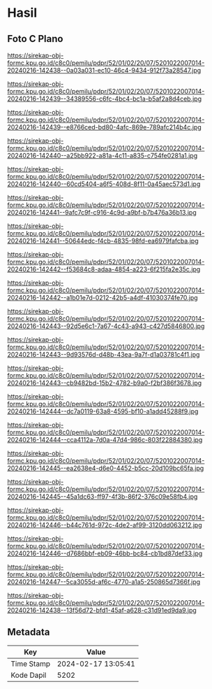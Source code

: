 # Hasil

## Foto C Plano

https://sirekap-obj-formc.kpu.go.id/c8c0/pemilu/pdpr/52/01/02/20/07/5201022007014-20240216-142438--0a03a031-ec10-46c4-9434-912f73a28547.jpg

https://sirekap-obj-formc.kpu.go.id/c8c0/pemilu/pdpr/52/01/02/20/07/5201022007014-20240216-142439--34389556-c6fc-4bc4-bc1a-b5af2a8d4ceb.jpg

https://sirekap-obj-formc.kpu.go.id/c8c0/pemilu/pdpr/52/01/02/20/07/5201022007014-20240216-142439--e8766ced-bd80-4afc-869e-789afc214b4c.jpg

https://sirekap-obj-formc.kpu.go.id/c8c0/pemilu/pdpr/52/01/02/20/07/5201022007014-20240216-142440--a25bb922-a81a-4c11-a835-c754fe0281a1.jpg

https://sirekap-obj-formc.kpu.go.id/c8c0/pemilu/pdpr/52/01/02/20/07/5201022007014-20240216-142440--60cd5404-a6f5-408d-8f11-0a45aec573d1.jpg

https://sirekap-obj-formc.kpu.go.id/c8c0/pemilu/pdpr/52/01/02/20/07/5201022007014-20240216-142441--9afc7c9f-c916-4c9d-a9bf-b7b476a36b13.jpg

https://sirekap-obj-formc.kpu.go.id/c8c0/pemilu/pdpr/52/01/02/20/07/5201022007014-20240216-142441--50644edc-f4cb-4835-98fd-ea6979fafcba.jpg

https://sirekap-obj-formc.kpu.go.id/c8c0/pemilu/pdpr/52/01/02/20/07/5201022007014-20240216-142442--f53684c8-adaa-4854-a223-6f215fa2e35c.jpg

https://sirekap-obj-formc.kpu.go.id/c8c0/pemilu/pdpr/52/01/02/20/07/5201022007014-20240216-142442--a1b01e7d-0212-42b5-a4df-41030374fe70.jpg

https://sirekap-obj-formc.kpu.go.id/c8c0/pemilu/pdpr/52/01/02/20/07/5201022007014-20240216-142443--92d5e6c1-7a67-4c43-a943-c427d5846800.jpg

https://sirekap-obj-formc.kpu.go.id/c8c0/pemilu/pdpr/52/01/02/20/07/5201022007014-20240216-142443--9d93576d-d48b-43ea-9a7f-d1a03781c4f1.jpg

https://sirekap-obj-formc.kpu.go.id/c8c0/pemilu/pdpr/52/01/02/20/07/5201022007014-20240216-142443--cb9482bd-15b2-4782-b9a0-f2bf386f3678.jpg

https://sirekap-obj-formc.kpu.go.id/c8c0/pemilu/pdpr/52/01/02/20/07/5201022007014-20240216-142444--dc7a0119-63a8-4595-bf10-a1add45288f9.jpg

https://sirekap-obj-formc.kpu.go.id/c8c0/pemilu/pdpr/52/01/02/20/07/5201022007014-20240216-142444--cca4112a-7d0a-47d4-986c-803f22884380.jpg

https://sirekap-obj-formc.kpu.go.id/c8c0/pemilu/pdpr/52/01/02/20/07/5201022007014-20240216-142445--ea2638e4-d6e0-4452-b5cc-20d109bc65fa.jpg

https://sirekap-obj-formc.kpu.go.id/c8c0/pemilu/pdpr/52/01/02/20/07/5201022007014-20240216-142445--45a1dc63-ff97-4f3b-86f2-376c09e58fb4.jpg

https://sirekap-obj-formc.kpu.go.id/c8c0/pemilu/pdpr/52/01/02/20/07/5201022007014-20240216-142446--b44c761d-972c-4de2-af99-3120dd063212.jpg

https://sirekap-obj-formc.kpu.go.id/c8c0/pemilu/pdpr/52/01/02/20/07/5201022007014-20240216-142446--d7686bbf-eb09-46bb-bc84-cb1bd87def33.jpg

https://sirekap-obj-formc.kpu.go.id/c8c0/pemilu/pdpr/52/01/02/20/07/5201022007014-20240216-142447--5ca3055d-af6c-4770-a1a5-250865d7366f.jpg

https://sirekap-obj-formc.kpu.go.id/c8c0/pemilu/pdpr/52/01/02/20/07/5201022007014-20240216-142438--13f56d72-bfd1-45af-a628-c31d91ed9da9.jpg


## Metadata

| Key        | Value               |
| ---------- | ------------------- |
| Time Stamp | 2024-02-17 13:05:41 |
| Kode Dapil | 5202                |



